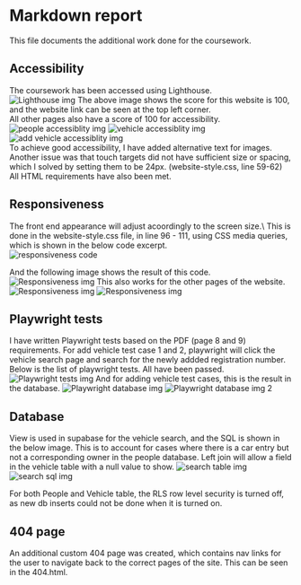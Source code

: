 # Markdown report
This file documents the additional work done for the coursework.

## Accessibility
The coursework has been accessed using Lighthouse.\
![Lighthouse img](images/accessibility.png)
The above image shows the score for this website is 100, and the website link can be seen at the top left corner.\
All other pages also have a score of 100 for accessibility.
![people accessiblity img](images/people-accessibility.png)
![vehicle accessiblity img](images/vehicle-accessibility.png)
![add vehicle accessiblity img](images/add-accessibility.png)\
To achieve good accessibility, I have added alternative text for images. Another issue was that touch targets did not have sufficient size or spacing, which I solved by setting them to be 24px. (website-style.css, line 59-62)
All HTML requirements have also been met. 

## Responsiveness
The front end appearance will adjust acoordingly to the screen size.\ 
This is done in the website-style.css file, in line 96 - 111, using CSS media queries, which is shown in the below code excerpt.\
![responsiveness code](images/responsiveness-code.png)

And the following image shows the result of this code.\
![Responsiveness img](images/responsiveness.png)
This also works for the other pages of the website.
![Responsiveness img](images/vehicle-responsiveness.png)
![Responsiveness img](images/add-responsiveness.png.png)

## Playwright tests
I have written Playwright tests based on the PDF (page 8 and 9) requirements. For add vehicle test case 1 and 2, playwright will click the vehicle search page and search for the newly addded registration number.
Below is the list of playwright tests. All have been passed.
![Playwright tests img](images/playwright.png)
And for adding vehicle test cases, this is the result in the database.
![Playwright database img](images/playwright-db1.png)
![Playwright database img 2](images/playwright-db2.png)


## Database
View is used in supabase for the vehicle search, and the SQL is shown in the below image. This is to account for cases where there is a car entry but not a corresponding owner in the people database. Left join will allow a field in the vehicle table with a null value to show.
![search table img](images/search-table.png)
![search sql img](images/search-sql.png)

For both People and Vehicle table, the RLS row level security is turned off, as new db inserts could not be done when it is turned on.

## 404 page
An additional custom 404 page was created, which contains nav links for the user to navigate back to the correct pages of the site. This can be seen in the 404.html.
